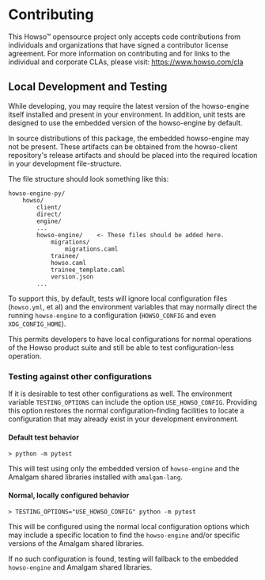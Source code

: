 # Contributing

This Howso&trade; opensource project only accepts code contributions from individuals and organizations that have signed a contributor license agreement. For more information on contributing and for links to the individual and corporate CLAs, please visit: https://www.howso.com/cla

## Local Development and Testing

While developing, you may require the latest version of the howso-engine itself
installed and present in your environment. In addition, unit tests are designed
to use the embedded version of the howso-engine by default.

In source distributions of this package, the embedded howso-engine may not be
present. These artifacts can be obtained from the howso-client repository's
release artifacts and should be placed into the required location in your
development file-structure.

The file structure should look something like this:

    howso-engine-py/
        howso/
            client/
            direct/
            engine/
            ...
            howso-engine/    <- These files should be added here.
                migrations/
                    migrations.caml
                trainee/
                howso.caml
                trainee_template.caml
                version.json
            ...

To support this, by default, tests will ignore local configuration files
(`howso.yml`, et al) and the environment variables that may normally direct the
running `howso-engine` to a configuration (`HOWSO_CONFIG` and even
`XDG_CONFIG_HOME`).

This permits developers to have local configurations for normal operations of
the Howso product suite and still be able to test configuration-less operation.

### Testing against other configurations

If it is desirable to test other configurations as well. The environment
variable `TESTING_OPTIONS` can include the option `USE_HOWSO_CONFIG`. Providing
this option restores the normal configuration-finding facilities to locate
a configuration that may already exist in your development environment.

#### Default test behavior

    > python -m pytest

This will test using only the embedded version of `howso-engine` and the
Amalgam shared libraries installed with `amalgam-lang`.

#### Normal, locally configured behavior

    > TESTING_OPTIONS="USE_HOWSO_CONFIG" python -m pytest

This will be configured using the normal local configuration options which may
include a specific location to find the `howso-engine` and/or specific
versions of the Amalgam shared libraries.

If no such configuration is found, testing will fallback to the embedded
`howso-engine` and Amalgam shared libraries.
